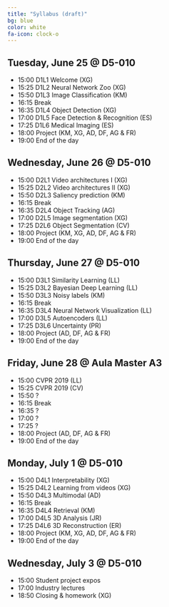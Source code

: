 ```yaml
---
title: "Syllabus (draft)"
bg: blue
color: white
fa-icon: clock-o
---
```


## Tuesday, June 25 @ D5-010

- 15:00 D1L1 Welcome (XG) 
- 15:25 D1L2 Neural Network Zoo (XG) 
- 15:50 D1L3 Image Classification (KM) 
- 16:15 Break
- 16:35 D1L4 Object Detection (XG) 
- 17:00 D1L5 Face Detection & Recognition (ES) 
- 17:25 D1L6 Medical Imaging (ES) 
- 18:00 Project (KM, XG, AD, DF, AG & FR) 
- 19:00 End of the day

## Wednesday, June 26 @ D5-010

- 15:00 D2L1 Video architectures I (XG)
- 15:25 D2L2 Video architectures II (XG) 
- 15:50 D2L3 Saliency prediction (KM) 
- 16:15 Break
- 16:35 D2L4 Object Tracking (AG)
- 17:00 D2L5 Image segmentation (XG)
- 17:25 D2L6 Object Segmentation (CV)
- 18:00 Project (KM, XG, AD, DF, AG & FR)
- 19:00 End of the day

## Thursday, June 27 @ D5-010

- 15:00 D3L1 Similarity Learning (LL)
- 15:25 D3L2 Bayesian Deep Learning (LL)
- 15:50 D3L3 Noisy labels (KM)
- 16:15 Break
- 16:35 D3L4 Neural Network Visualization (LL)
- 17:00 D3L5 Autoencoders (LL)
- 17:25 D3L6 Uncertainty (PR) 
- 18:00 Project (AD, DF, AG & FR)
- 19:00 End of the day


## Friday, June 28 @ Aula Master A3

- 15:00 CVPR 2019 (LL)
- 15:25 CVPR 2019 (CV)
- 15:50 ?
- 16:15 Break
- 16:35 ?
- 17:00 ?
- 17:25 ? 
- 18:00 Project (AD, DF, AG & FR)
- 19:00 End of the day


## Monday, July 1 @ D5-010

- 15:00 D4L1 Interpretability (XG)
- 15:25 D4L2 Learning from videos (XG)
- 15:50 D4L3 Multimodal (AD) 
- 16:15 Break
- 16:35 D4L4 Retrieval (KM) 
- 17:00 D4L5 3D Analysis (JR)
- 17:25 D4L6 3D Reconstruction (ER)
- 18:00 Project (KM, XG, AD, DF, AG & FR)
- 19:00 End of the day

## Wednesday, July 3 @ D5-010

- 15:00 Student project expos
- 17:00 Industry lectures
- 18:50 Closing & homework (XG)
